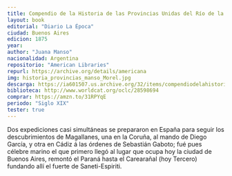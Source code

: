 ```yaml
---
title: Compendio de la Historia de las Provincias Unidas del Río de la Plata
layout: book
editorial: "Diario La Época"
ciudad: Buenos Aires
edicion: 1875
year: 
author: "Juana Manso"
nacionalidad: Argentina
repositorio: "American Libraries"
repurl: https://archive.org/details/americana
img: historia_provincias_manso_Morel.jpg
descarga: https://ia601507.us.archive.org/32/items/compendiodelahistoriadelasprovincias-juanamanso/compendiodelahistoriadelasprovincias-juanamanso.pdf
biblioteca: http://www.worldcat.org/oclc/28598694
comprar: https://amzn.to/31RPYqE
periodo: "Siglo XIX"
tester: true
---
```

 

Dos expediciones casi simultáneas se prepararon en España para seguir los descubrimientos de Magallanes, una en la Coruña, al mando de Diego García, y otra en Cádiz á las órdenes de Sebastián Gaboto; fué pues célebre marino el que primero llegó al lugar que ocupa hoy la ciudad de Buenos Aires, remontó el Paraná hasta el Carearañal (hoy Tercero) fundando allí el fuerte de Saneti-Espiriti.
